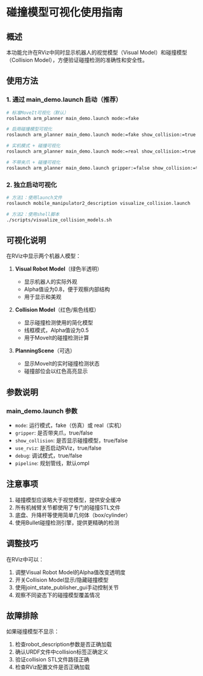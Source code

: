 # 碰撞模型可视化使用指南

## 概述
本功能允许在RViz中同时显示机器人的视觉模型（Visual Model）和碰撞模型（Collision Model），方便验证碰撞检测的准确性和安全性。

## 使用方法

### 1. 通过 main_demo.launch 启动（推荐）

```bash
# 标准MoveIt可视化（默认）
roslaunch arm_planner main_demo.launch mode:=fake

# 启用碰撞模型可视化
roslaunch arm_planner main_demo.launch mode:=fake show_collision:=true

# 实机模式 + 碰撞可视化
roslaunch arm_planner main_demo.launch mode:=real show_collision:=true

# 不带夹爪 + 碰撞可视化
roslaunch arm_planner main_demo.launch gripper:=false show_collision:=true
```

### 2. 独立启动可视化

```bash
# 方法1：使用launch文件
roslaunch mobile_manipulator2_description visualize_collision.launch

# 方法2：使用shell脚本
./scripts/visualize_collision_models.sh
```

## 可视化说明

在RViz中显示两个机器人模型：

1. **Visual Robot Model**（绿色半透明）
   - 显示机器人的实际外观
   - Alpha值设为0.8，便于观察内部结构
   - 用于显示和美观

2. **Collision Model**（红色/紫色线框）
   - 显示碰撞检测使用的简化模型
   - 线框模式，Alpha值设为0.5
   - 用于MoveIt的碰撞检测计算

3. **PlanningScene**（可选）
   - 显示MoveIt的实时碰撞检测状态
   - 碰撞部位会以红色高亮显示

## 参数说明

### main_demo.launch 参数
- `mode`: 运行模式，fake（仿真）或 real（实机）
- `gripper`: 是否带夹爪，true/false
- `show_collision`: 是否显示碰撞模型，true/false
- `use_rviz`: 是否启动RViz，true/false
- `debug`: 调试模式，true/false
- `pipeline`: 规划管线，默认ompl

## 注意事项

1. 碰撞模型应该略大于视觉模型，提供安全缓冲
2. 所有机械臂关节都使用了专门的碰撞STL文件
3. 底盘、升降杆等使用简单几何体（box/cylinder）
4. 使用Bullet碰撞检测引擎，提供更精确的检测

## 调整技巧

在RViz中可以：
1. 调整Visual Robot Model的Alpha值改变透明度
2. 开关Collision Model显示/隐藏碰撞模型
3. 使用joint_state_publisher_gui手动控制关节
4. 观察不同姿态下的碰撞模型覆盖情况

## 故障排除

如果碰撞模型不显示：
1. 检查robot_description参数是否正确加载
2. 确认URDF文件中collision标签正确定义
3. 验证collision STL文件路径正确
4. 检查RViz配置文件是否正确加载